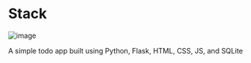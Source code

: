 # Stack

 ![image](https://user-images.githubusercontent.com/65742767/235811696-52fcc88e-cfe1-4e64-96ac-3f711ba4c283.png)
 
  A simple todo app built using Python, Flask, HTML, CSS, JS, and SQLite
